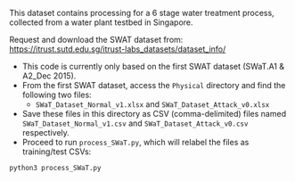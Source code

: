 This dataset contains processing for a 6 stage water treatment process, collected from a water plant testbed in Singapore.


Request and download the SWAT dataset from: 
https://itrust.sutd.edu.sg/itrust-labs_datasets/dataset_info/

- This code is currently only based on the first SWAT dataset (SWaT.A1 & A2_Dec 2015).
- From the first SWAT dataset, access the `Physical` directory and find the following two files:
    - `SWaT_Dataset_Normal_v1.xlsx` and `SWaT_Dataset_Attack_v0.xlsx`
- Save these files in this directory as CSV (comma-delimited) files named `SWaT_Dataset_Normal_v1.csv` and `SWaT_Dataset_Attack_v0.csv` respectively.
- Proceed to run `process_SWaT.py`, which will relabel the files as training/test CSVs:
```sh
python3 process_SWaT.py
